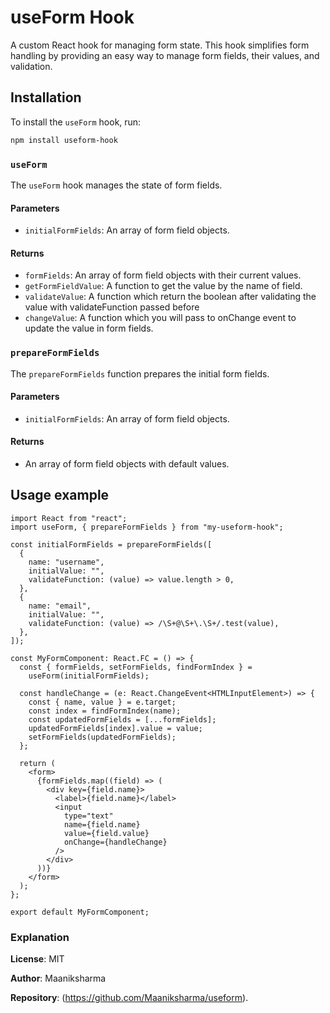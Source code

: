 # useForm Hook

A custom React hook for managing form state. This hook simplifies form handling by providing an easy way to manage form fields, their values, and validation.

## Installation

To install the `useForm` hook, run:

```bash
npm install useform-hook
```

### `useForm`

The `useForm` hook manages the state of form fields.

#### Parameters

- `initialFormFields`: An array of form field objects.

#### Returns

- `formFields`: An array of form field objects with their current values.
- `getFormFieldValue`: A function to get the value by the name of field.
- `validateValue`: A function which return the boolean after validating the value with validateFunction passed before
- `changeValue`: A function which you will pass to onChange event to update the value in form fields.

### `prepareFormFields`

The `prepareFormFields` function prepares the initial form fields.

#### Parameters

- `initialFormFields`: An array of form field objects.

#### Returns

- An array of form field objects with default values.

## Usage example

```tsx
import React from "react";
import useForm, { prepareFormFields } from "my-useform-hook";

const initialFormFields = prepareFormFields([
  {
    name: "username",
    initialValue: "",
    validateFunction: (value) => value.length > 0,
  },
  {
    name: "email",
    initialValue: "",
    validateFunction: (value) => /\S+@\S+\.\S+/.test(value),
  },
]);

const MyFormComponent: React.FC = () => {
  const { formFields, setFormFields, findFormIndex } =
    useForm(initialFormFields);

  const handleChange = (e: React.ChangeEvent<HTMLInputElement>) => {
    const { name, value } = e.target;
    const index = findFormIndex(name);
    const updatedFormFields = [...formFields];
    updatedFormFields[index].value = value;
    setFormFields(updatedFormFields);
  };

  return (
    <form>
      {formFields.map((field) => (
        <div key={field.name}>
          <label>{field.name}</label>
          <input
            type="text"
            name={field.name}
            value={field.value}
            onChange={handleChange}
          />
        </div>
      ))}
    </form>
  );
};

export default MyFormComponent;
```

### Explanation

**License**: MIT

**Author**: Maaniksharma

**Repository**: (https://github.com/Maaniksharma/useform).

